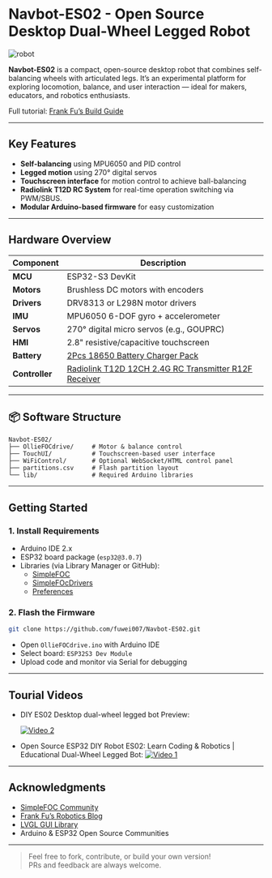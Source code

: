 
# Navbot-ES02 - Open Source Desktop Dual-Wheel Legged Robot

![robot](docs/image/photo1.JPG)

**Navbot-ES02** is a compact, open-source desktop robot that combines self-balancing wheels with articulated legs. It’s an experimental platform for exploring locomotion, balance, and user interaction — ideal for makers, educators, and robotics enthusiasts.

Full tutorial: [Frank Fu’s Build Guide](https://frankfu.blog/embodied-ai-robot/diy-desktop-dual-wheel-legged-roboy/)

---

##  Key Features

-  **Self-balancing** using MPU6050 and PID control
-  **Legged motion** using 270° digital servos
-  **Touchscreen interface** for motion control to achieve  ball-balancing
-  **Radiolink T12D RC System** for real-time operation switching via PWM/SBUS.
-  **Modular Arduino-based firmware** for easy customization

---

## Hardware Overview

| Component      | Description                                   |
|----------------|-----------------------------------------------|
| **MCU**        | ESP32-S3 DevKit                               |
| **Motors**     | Brushless DC motors with encoders             |
| **Drivers**    | DRV8313 or L298N motor drivers                |
| **IMU**        | MPU6050 6-DOF gyro + accelerometer            |
| **Servos**     | 270° digital micro servos (e.g., GOUPRC)      |
| **HMI**        | 2.8" resistive/capacitive touchscreen         |
| **Battery**    | [2Pcs 18650 Battery Charger Pack](https://a.co/d/hTNH6hW)               |
| **Controller**    | [Radiolink T12D 12CH 2.4G RC Transmitter R12F Receiver](https://a.co/d/5FfbNQ6)                      |

---



## 📦 Software Structure

```
Navbot-ES02/
├── OllieFOCdrive/     # Motor & balance control
├── TouchUI/           # Touchscreen-based user interface
├── WiFiControl/       # Optional WebSocket/HTML control panel
├── partitions.csv     # Flash partition layout
└── lib/               # Required Arduino libraries
```

---

## Getting Started

### 1. Install Requirements

- Arduino IDE 2.x
- ESP32 board package (`esp32@3.0.7`)
- Libraries (via Library Manager or GitHub):
  - [SimpleFOC](https://github.com/simplefoc/Arduino-FOC)
  - [SimpleFOcDrivers](https://github.com/simplefoc/Arduino-FOC-drivers)
  - [Preferences](https://github.com/vshymanskyy/Preferences)
    
### 2. Flash the Firmware

```bash
git clone https://github.com/fuwei007/Navbot-ES02.git
```

- Open `OllieFOCdrive.ino` with Arduino IDE
- Select board: `ESP32S3 Dev Module`
- Upload code and monitor via Serial for debugging

---

## Tourial Videos

- DIY ES02 Desktop dual-wheel legged bot Preview:
  
  [![Video 2](https://img.youtube.com/vi/u7Jmyq_AXwc/0.jpg)](https://www.youtube.com/watch?v=u7Jmyq_AXwc)


- Open Source ESP32 DIY Robot ES02: Learn Coding & Robotics | Educational Dual-Wheel Legged Bot:
  [![Video 1](https://img.youtube.com/vi/hujr_VRSyrw/0.jpg)](https://www.youtube.com/watch?v=hujr_VRSyrw)


---


## Acknowledgments

- [SimpleFOC Community](https://simplefoc.com/)
- [Frank Fu’s Robotics Blog](https://frankfu.blog)
- [LVGL GUI Library](https://lvgl.io/)
- Arduino & ESP32 Open Source Communities

---

> Feel free to fork, contribute, or build your own version!  
> PRs and feedback are always welcome.

